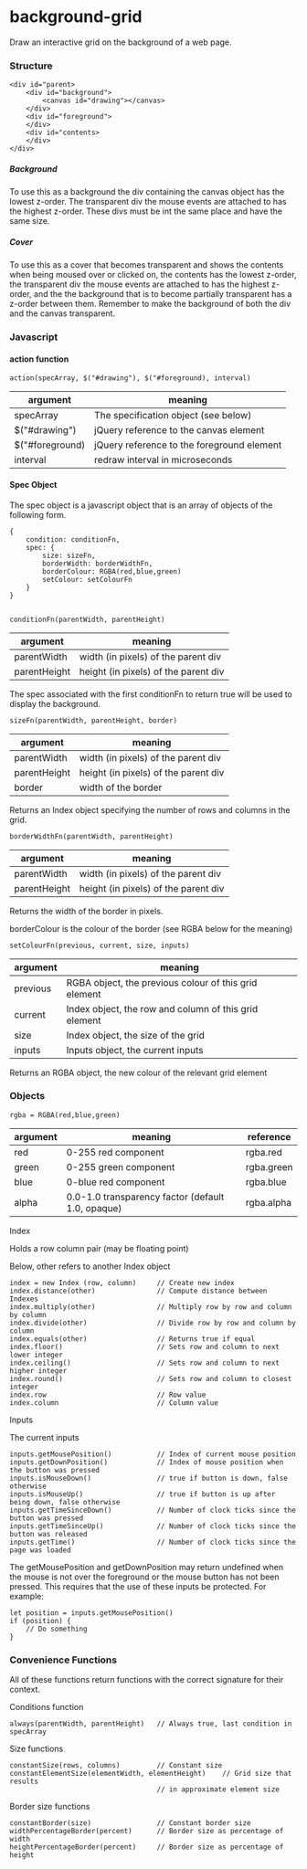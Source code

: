 # background-grid
Draw an interactive grid on the background of a web page.

### Structure
    <div id="parent>
        <div id="background">
            <canvas id="drawing"></canvas>
        </div>
        <div id="foreground">
        </div>
        <div id="contents>
        </div>
    </div>
    
##### Background
To use this as a background the div containing the canvas object has the lowest z-order.
The transparent div the mouse events are attached to has the highest z-order. These divs must be int the same place and have the same size.

##### Cover
To use this as a cover that becomes transparent and shows the contents when being moused over or clicked on, the contents has the lowest z-order, the transparent div the mouse events are attached to has the highest z-order, and the the background that is to become partially transparent has a z-order between them. Remember to make the background of both the div and the canvas transparent.

### Javascript
#### action function
    action(specArray, $("#drawing"), $("#foreground), interval)

argument|meaning
--------|-------
specArray|The specification object (see below)
$("#drawing")|jQuery reference to the canvas element
$("#foreground)|jQuery reference to the foreground element
interval|redraw interval in microseconds

#### Spec Object

The spec object is a javascript object that is an array of objects of the following form.

    {
        condition: conditionFn,
        spec: {
            size: sizeFn,
            borderWidth: borderWidthFn,
            borderColour: RGBA(red,blue,green)
            setColour: setColourFn
        }
    }


    conditionFn(parentWidth, parentHeight) 
argument|meaning
-------|-------
parentWidth|width (in pixels) of the parent div
parentHeight|height (in pixels) of the parent div

The spec associated with the first conditionFn to return true will be used to display the background.

    sizeFn(parentWidth, parentHeight, border)
argument|meaning
-------|-------
parentWidth|width (in pixels) of the parent div
parentHeight|height (in pixels) of the parent div
border|width of the border

Returns an Index object specifying the number of rows and columns in the grid.

    borderWidthFn(parentWidth, parentHeight) 
argument|meaning
-------|-------
parentWidth|width (in pixels) of the parent div
parentHeight|height (in pixels) of the parent div

Returns the width of the border in pixels.

borderColour is the colour of the border (see RGBA below for the meaning)

    setColourFn(previous, current, size, inputs)
    
argument|meaning
-------|-------
previous|RGBA object, the previous colour of this grid element
current|Index object, the row and column of this grid element
size|Index object, the size of the grid
inputs|Inputs object, the current inputs

Returns an RGBA object, the new colour of the relevant grid element

### Objects

    rgba = RGBA(red,blue,green)
    
argument|meaning|reference
-------|-------|-------
red|0-255 red component|rgba.red
green|0-255 green component|rgba.green
blue|0-blue red component|rgba.blue
alpha|0.0-1.0 transparency factor (default 1.0, opaque)|rgba.alpha

Index

Holds a row column pair (may be floating point)

Below, other refers to another Index object

    index = new Index (row, column)     // Create new index 
    index.distance(other)               // Compute distance between Indexes
    index.multiply(other)               // Multiply row by row and column by column
    index.divide(other)                 // Divide row by row and column by column
    index.equals(other)                 // Returns true if equal
    index.floor()                       // Sets row and column to next lower integer
    index.ceiling()                     // Sets row and column to next higher integer
    index.round()                       // Sets row and column to closest integer
    index.row                           // Row value
    index.column                        // Column value

Inputs

The current inputs

    inputs.getMousePosition()           // Index of current mouse position
    inputs.getDownPosition()            // Index of mouse position when the button was pressed
    inputs.isMouseDown()                // true if button is down, false otherwise
    inputs.isMouseUp()                  // true if button is up after being down, false otherwise
    inputs.getTimeSinceDown()           // Number of clock ticks since the button was pressed
    inputs.getTimeSinceUp()             // Number of clock ticks since the button was released
    inputs.getTime()                    // Number of clock ticks since the page was loaded
    
The getMousePosition and getDownPosition may return undefined when the mouse is not over the foreground or the mouse button has not been pressed.  This requires that the use of these inputs be protected.  For example:

    let position = inputs.getMousePosition() 
    if (position) {
        // Do something
    }
    
### Convenience Functions

All of these functions return functions with the correct signature for their context.

Conditions function

    always(parentWidth, parentHeight)   // Always true, last condition in specArray

Size functions

    constantSize(rows, columns)         // Constant size    
    constantElementSize(elementWidth, elementHeight)    // Grid size that results 
                                        // in approximate element size 

Border size functions 

    constantBorder(size)                // Constant border size
    widthPercentageBorder(percent)      // Border size as percentage of width
    heightPercentageBorder(percent)     // Border size as percentage of height
